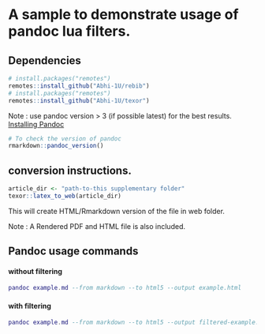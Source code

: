 # A sample to demonstrate usage of pandoc lua filters.


## Dependencies

```R
# install.packages("remotes")
remotes::install_github("Abhi-1U/rebib")
# install.packages("remotes")
remotes::install_github("Abhi-1U/texor")
```
Note : use pandoc version > 3 (if possible latest) for the best results. [Installing Pandoc](https://pandoc.org/installing.html)

```R
# To check the version of pandoc
rmarkdown::pandoc_version()
```

## conversion instructions.

```R
article_dir <- "path-to-this supplementary folder"
texor::latex_to_web(article_dir)
```

This will create HTML/Rmarkdown version of the file in web folder.

Note : A Rendered PDF and HTML file is also included.

## Pandoc usage commands

#### without filtering  

```lua
pandoc example.md --from markdown --to html5 --output example.html
```

#### with filtering

```lua
pandoc example.md --from markdown --to html5 --output filtered-example.html --lua-filter image_numbering_filter.lua
```
